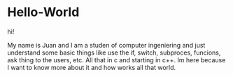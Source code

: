 # Hello-World

hi!

My name is Juan and I am a studen of computer ingeniering and just understand some basic things like use the if, switch, subproces, funcions, ask thing to the users, etc. All that in c and starting in c++. Im here because I want to know more about it and how works all that world. 
